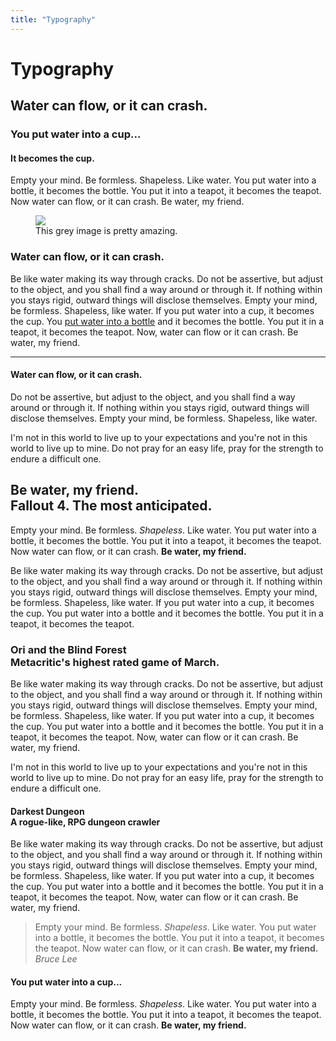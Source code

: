 ```yaml
---
title: "Typography"
---
```


# Typography
<h2>Water can flow, or it can crash.</h2>
<h3>You put water into a cup...</h3>
<h4>It becomes the cup.</h4>

<p>Empty your mind. Be formless. Shapeless. Like water. You put water into a bottle, it becomes the bottle. You put it into a teapot, it becomes the teapot. Now water can flow, or it can crash. Be water, my friend.</p>

<figure>
    <img src="http://placehold.it/512x160.png">
    <figcaption>This grey image is pretty amazing.</figcaption>
</figure>

<h3>Water can flow, or it can crash.</h3>

<p>Be like water making its way through cracks. Do not be assertive, but adjust to the object, and you shall find a way around or through it. If nothing within you stays rigid, outward things will disclose themselves. Empty your mind, be formless. Shapeless, like water. If you put water into a cup, it becomes the cup. You <a href="">put water into a bottle</a> and it becomes the bottle. You put it in a teapot, it becomes the teapot. Now, water can flow or it can crash. Be water, my friend.</p>

<hr>

<h4>Water can flow, or it can crash.</h4>

<p>Do not be assertive, but adjust to the object, and you shall find a way around or through it. If nothing within you stays rigid, outward things will disclose themselves. Empty your mind, be formless. Shapeless, like water.</p>

<p>I'm not in this world to live up to your expectations and you're not in this world to live up to mine. Do not pray for an easy life, pray for the strength to endure a difficult one.</p>

<h2>Be water, my friend.<span><br>Fallout 4. The most anticipated.</span></h2>

<p>Empty your mind. Be formless. <em>Shapeless</em>. Like water. You put water into a bottle, it becomes the bottle. You put it into a teapot, it becomes the teapot. Now water can flow, or it can crash. <strong>Be water, my friend.</strong></p>

<p>Be like water making its way through cracks. Do not be assertive, but adjust to the object, and you shall find a way around or through it. If nothing within you stays rigid, outward things will disclose themselves. Empty your mind, be formless. Shapeless, like water. If you put water into a cup, it becomes the cup. You put water into a bottle and it becomes the bottle. You put it in a teapot, it becomes the teapot.</p>


<h3>Ori and the Blind Forest<br><span>Metacritic's highest rated game of March.</span></h3>

<p>Be like water making its way through cracks. Do not be assertive, but adjust to the object, and you shall find a way around or through it. If nothing within you stays rigid, outward things will disclose themselves. Empty your mind, be formless. Shapeless, like water. If you put water into a cup, it becomes the cup. You put water into a bottle and it becomes the bottle. You put it in a teapot, it becomes the teapot. Now, water can flow or it can crash. Be water, my friend.</p>

<p>I'm not in this world to live up to your expectations and you're not in this world to live up to mine. Do not pray for an easy life, pray for the strength to endure a difficult one.</p>

<h4>Darkest Dungeon<br><span>A rogue-like, RPG dungeon crawler</span></h4>

<p>Be like water making its way through cracks. Do not be assertive, but adjust to the object, and you shall find a way around or through it. If nothing within you stays rigid, outward things will disclose themselves. Empty your mind, be formless. Shapeless, like water. If you put water into a cup, it becomes the cup. You put water into a bottle and it becomes the bottle. You put it in a teapot, it becomes the teapot. Now, water can flow or it can crash. Be water, my friend.</p>

<blockquote>
    Empty your mind. Be formless. <em>Shapeless</em>. Like water. You put water into a bottle, it becomes the bottle. You put it into a teapot, it becomes the teapot. Now water can flow, or it can crash. <strong>Be water, my friend.</strong>
    <cite>Bruce Lee</cite>
</blockquote>

<h4>You put water into a cup...</h4>

<p>Empty your mind. Be formless. <em>Shapeless</em>. Like water. You put water into a bottle, it becomes the bottle. You put it into a teapot, it becomes the teapot. Now water can flow, or it can crash. <strong>Be water, my friend.</strong></p>
